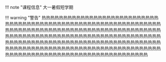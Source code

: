 !!! note "课程信息"
    大一暑假短学期

!!! warning "警告"
    热热热热热热热热热热热热热热热热热热热热热热热热热热热热热热热热热热热热热热热热热热热热热热热热热热热热热热热热热热热热热热热热热热热热热热热热热热热热热热热热热热热热热热热热热热热热热热热热热热热热热热热热热热热热热热热热热热热热热热热热热热热热热热热热热热热热热热热热热热热热热热热热热热热热热热热热热热热热热热热热热热热热热热热热热热热热热热热热热热热热热热热热热热热热热热热热热热热热热热热热热热热热热热热热热热热热热热热热热热热热热热热热热热热热热热热热热热热热热热热热